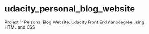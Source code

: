 # udacity_personal_blog_website
Project 1: Personal Blog Website. Udacity Front End nanodegree using HTML and CSS
